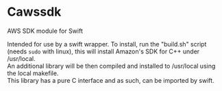 # Cawssdk

AWS SDK module for Swift  

Intended for use by a swift wrapper.
To install, run the "build.sh" script (needs `sudo` with linux), this will install Amazon's SDK for C++ under /usr/local.  
An additional library will be then compiled and installed to /usr/local using the local makefile.  
This library has a pure C interface and as such, can be imported by swift.
